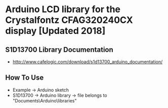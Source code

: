 # Arduino LCD library for the Crystalfontz CFAG320240CX display [Updated 2018]

## S1D13700 Library Documentation
* http://www.cafelogic.com/download/s1d13700_arduino_documentation/

## How To Use
* Example -> Arduino sketch
* S1D13700 -> Arduino library -> file belongs to "Documents\Arduino\libraries"